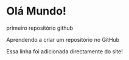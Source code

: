 # Olá Mundo!
 primeiro repositório github

 Aprendendo a criar um repositório no GitHub
 
 Essa linha foi adicionada directamente do site!
